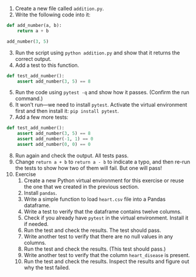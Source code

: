 1. Create a new file called `addition.py`.
2. Write the following code into it:
```python
def add_number(a, b):
    return a + b

add_number(3, 5)
```
3. Run the script using `python addition.py` and show that it returns the correct output. 
4. Add a test to this function.
```python
def test_add_number():
    assert add_number(3, 5) == 8
```
5. Run the code using `pytest -q` and show how it passes. (Confirm the run command.)
6. It won't run—we need to install `pytest`. Activate the virtual environment first and then install it: `pip install pytest`.
7. Add a few more tests: 
```python
def test_add_number():
    assert add_number(3, 5) == 8
    assert add_number(-1, 1) == 0
    assert add_number(0, 0) == 0
```
8. Run again and check the output. All tests pass.
9. Change `return a + b` to `return a - b` to indicate a typo, and then re-run the tests to show how two of them will fail. But one will pass!
10. Exercise
    1. Create a new Python virtual environment for this exercise or reuse the one that we created in the previous section.
    2. Install `pandas`.
    3. Write a simple function to load `heart.csv` file into a Pandas dataframe.
    4. Write a test to verify that the dataframe contains twelve columns.
    5. Check if you already have `pytest` in the virtual environment. Install it if needed.
    6. Run the test and check the results. The test should pass.
    7. Write another test to verify that there are no null values in any columns.
    8. Run the test and check the results. (This test should pass.)
    9. Write another test to verify that the column `heart_disease` is present.
    10. Run the test and check the results. Inspect the results and figure out why the test failed.